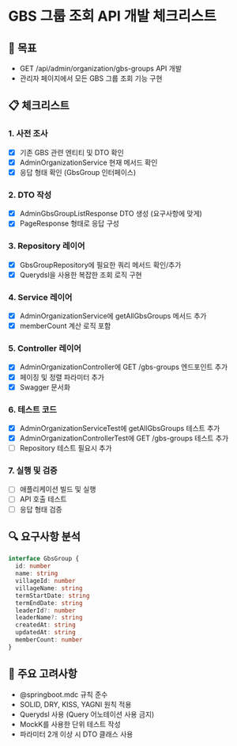 # GBS 그룹 조회 API 개발 체크리스트

## 🎯 목표
- GET /api/admin/organization/gbs-groups API 개발
- 관리자 페이지에서 모든 GBS 그룹 조회 기능 구현

## 📋 체크리스트

### 1. 사전 조사
- [x] 기존 GBS 관련 엔티티 및 DTO 확인
- [x] AdminOrganizationService 현재 메서드 확인
- [x] 응답 형태 확인 (GbsGroup 인터페이스)

### 2. DTO 작성
- [x] AdminGbsGroupListResponse DTO 생성 (요구사항에 맞게)
- [x] PageResponse 형태로 응답 구성

### 3. Repository 레이어
- [x] GbsGroupRepository에 필요한 쿼리 메서드 확인/추가
- [x] Querydsl을 사용한 복잡한 조회 로직 구현

### 4. Service 레이어
- [x] AdminOrganizationService에 getAllGbsGroups 메서드 추가
- [x] memberCount 계산 로직 포함

### 5. Controller 레이어
- [x] AdminOrganizationController에 GET /gbs-groups 엔드포인트 추가
- [x] 페이징 및 정렬 파라미터 추가
- [x] Swagger 문서화

### 6. 테스트 코드
- [x] AdminOrganizationServiceTest에 getAllGbsGroups 테스트 추가
- [x] AdminOrganizationControllerTest에 GET /gbs-groups 테스트 추가
- [ ] Repository 테스트 필요시 추가

### 7. 실행 및 검증
- [ ] 애플리케이션 빌드 및 실행
- [ ] API 호출 테스트
- [ ] 응답 형태 검증

## 🔍 요구사항 분석
```typescript
interface GbsGroup {
  id: number
  name: string
  villageId: number
  villageName: string
  termStartDate: string
  termEndDate: string
  leaderId?: number
  leaderName?: string
  createdAt: string
  updatedAt: string
  memberCount: number
}
```

## 🎯 주요 고려사항
- @springboot.mdc 규칙 준수
- SOLID, DRY, KISS, YAGNI 원칙 적용
- Querydsl 사용 (Query 어노테이션 사용 금지)
- MockK를 사용한 단위 테스트 작성
- 파라미터 2개 이상 시 DTO 클래스 사용 